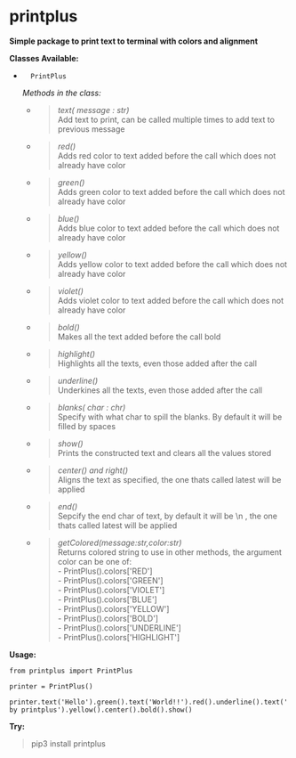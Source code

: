 # printplus

**Simple package to print text to terminal with colors and alignment**

**Classes Available:**<br>

-       PrintPlus

    *Methods in the class:*
    
    - >*text( message : str)*<br> Add text to print, can be called multiple times to add text to previous message

    - >*red()*<br> Adds red color to text added before the call which does not already have color

    - >*green()*<br> Adds green color to text added before the call which does not already have color

    - >*blue()*<br> Adds blue color to text added before the call which does not already have color

    - >*yellow()*<br> Adds yellow color to text added before the call which does not already have color

    - >*violet()*<br> Adds violet color to text added before the call which does not already have color

    - >*bold()*<br> Makes all the text added before the call bold

    - >*highlight()*<br> Highlights all the texts, even those added after the call

    - >*underline()*<br> Underkines all the texts, even those added after the call

    - >*blanks( char : chr)*<br> Specify with what char to spill the blanks. By default it will be filled by spaces

    - >*show()*<br> Prints the constructed text and clears all the values stored

    - >*center() and right()*<br> Aligns the text as specified, the one thats called latest will be applied

    - >*end()*<br>Sepcify the end char of text, by default it will be \n , the one thats called latest will be applied

    - >*getColored(message:str,color:str)*<br> Returns colored string to use in other methods, the argument color can be one of:<br>
            - PrintPlus().colors['RED']<br>
            - PrintPlus().colors['GREEN']<br>
            - PrintPlus().colors['VIOLET']<br>
            - PrintPlus().colors['BLUE']<br>
            - PrintPlus().colors['YELLOW']<br>
            - PrintPlus().colors['BOLD']<br>
            - PrintPlus().colors['UNDERLINE']<br>
            - PrintPlus().colors['HIGHLIGHT']<br>

**Usage:**

    from printplus import PrintPlus

    printer = PrintPlus()

    printer.text('Hello').green().text('World!!').red().underline().text(' by printplus').yellow().center().bold().show()

**Try:**
>pip3 install printplus
       